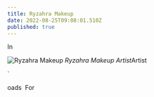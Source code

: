 ```yaml
---
title: Ryzahra Makeup
date: 2022-08-25T09:08:01.510Z
published: true
---
```

In

![Ryzahra Makeup](https://ryzahra-makeup.web.app/assets/assets/images/logo.png)
*Ryzahra Makeup Artist*Artist
﻿﻿
﻿

`

oads
﻿
For